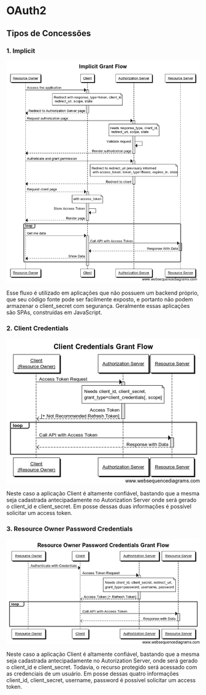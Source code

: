 # OAuth2

## Tipos de Concessões

### 1. Implicit

![Implicit](/implicit.png)

Esse fluxo é utilizado em aplicações que não possuem um backend próprio, que seu código fonte pode ser facilmente exposto, e portanto não podem armazenar o client_secret com segurança. Geralmente essas aplicações são SPAs, construídas em JavaScript.

### 2. Client Credentials

![Client Credentials Flow](/client_credentials.png)

Neste caso a aplicação Client é altamente confiável, bastando que a mesma seja cadastrada antecipadamente no Autorization Server onde será gerado o client_id e client_secret. Em posse dessas duas informações é possível solicitar um access token.

### 3. Resource Owner Password Credentials

![Resource Owner Credentials Flow](/resource_owner_password_credentials.png)

Neste caso a aplicação Client é altamente confiável, bastando que a mesma seja cadastrada antecipadamente no Autorization Server, onde será gerado o client_id e client_secret. Todavia, o recurso protegido será acessado com as credenciais de um usuário. Em posse dessas quatro informações client_id, client_secret, username, password é possível solicitar um access token.
